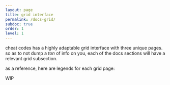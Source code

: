 ```yaml
---
layout: page
title: grid interface
permalink: /docs-grid/
subdoc: true
order: 1
level: 1
---
```


cheat codes has a highly adaptable grid interface with three unique pages.  
so as to not dump a *ton* of info on you, each of the docs sections will have a relevant grid subsection.

as a reference, here are legends for each grid page:

WIP